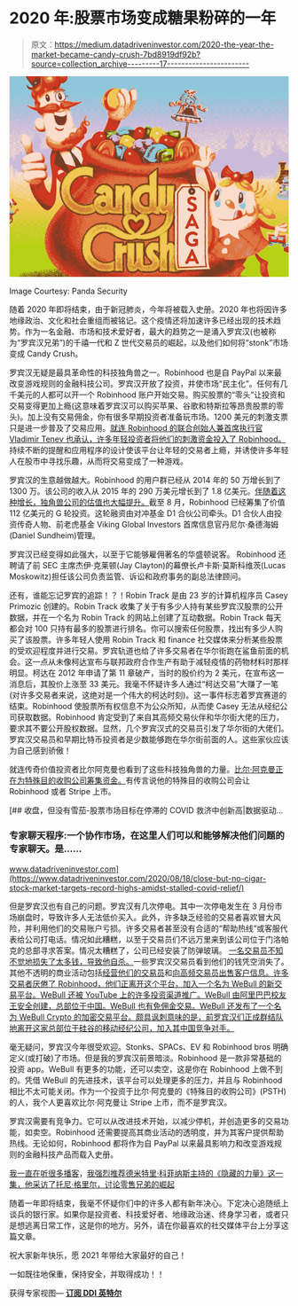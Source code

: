 # 2020 年:股票市场变成糖果粉碎的一年

> 原文：<https://medium.datadriveninvestor.com/2020-the-year-the-market-became-candy-crush-7bd8919df92b?source=collection_archive---------17----------------------->

![](img/076ec05328fe114edf79ce7767d0c529.png)

Image Courtesy: Panda Security

随着 2020 年即将结束，由于新冠肺炎，今年将被载入史册。2020 年也将因许多地缘政治、文化和社会重组而被铭记。这个疫情还将加速许多已经出现的技术趋势。作为一名金融、市场和技术爱好者，最大的趋势之一是涌入罗宾汉(也被称为“罗宾汉兄弟”)的千禧一代和 Z 世代交易员的崛起，以及他们如何将“stonk”市场变成 Candy Crush。

罗宾汉无疑是最具革命性的科技独角兽之一。Robinhood 也是自 PayPal 以来最改变游戏规则的金融科技公司。罗宾汉开放了投资，并使市场“民主化”。任何有几千美元的人都可以开一个 Robinhood 账户开始交易。购买股票的“零头”让投资和交易变得更加上瘾(这意味着罗宾汉可以购买苹果、谷歌和特斯拉等昂贵股票的零头)。加上没有交易佣金，你有很多早期投资者准备玩市场。1200 美元的刺激支票只是进一步普及了交易应用。[就连 Robinhood 的联合创始人兼首席执行官 Vladimir Tenev 也承认，许多年轻投资者将他们的刺激资金投入了 Robinhood。](https://www.msn.com/en-us/money/smallbusiness/robinhood-co-ceo-on-users-depositing-stimulus-checks-into-the-app-and-market-accessibility/vi-BB1ar5cm)持续不断的提醒和应用程序的设计使该平台让年轻的交易者上瘾，并诱使许多年轻人在股市中寻找乐趣，从而将交易变成了一种游戏。

罗宾汉的生意越做越大。Robinhood 的用户群已经从 2014 年的 50 万增长到了 1300 万。该公司的收入从 2015 年的 290 万美元增长到了 1.8 亿美元。[伴随着这种增长，独角兽公司的估值也大幅提升。](https://techcrunch.com/2020/08/17/robinhood-raises-200m-more-at-11-2b-valuation-as-its-revenue-scales/)截至 8 月，Robinhood 已经筹集了价值 112 亿美元的 G 轮投资。这轮融资由对冲基金 D1 合伙公司牵头。D1 合伙人由投资传奇人物、前老虎基金 Viking Global Investors 首席信息官丹尼尔·桑德海姆(Daniel Sundheim)管理。

罗宾汉已经变得如此强大，以至于它能够雇佣著名的华盛顿说客。 Robinhood 还聘请了前 SEC 主席杰伊·克莱顿(Jay Clayton)的幕僚长卢卡斯·莫斯科维茨(Lucas Moskowitz)担任该公司负责监管、诉讼和政府事务的副总法律顾问。

还有，谁能忘记罗宾的追踪！？！Robin Track 是由 23 岁的计算机程序员 Casey Primozic 创建的。Robin Track 收集了关于有多少人持有某些罗宾汉股票的公开数据，并在一个名为 Robin Track 的网站上创建了互动数据。Robin Track 每天都会对 100 只持有最多的股票进行排名。你可以搜索任何股票，找出有多少人购买了该股票。许多年轻人使用 Robin Track 和 finance 社交媒体来分析某些股票的受欢迎程度并进行交易。罗宾轨道也给了许多交易者在华尔街跑在鲨鱼前面的机会。这一点从未像柯达宣布与联邦政府合作生产有助于减轻疫情的药物材料时那样明显。柯达在 2012 年申请了第 11 章破产，当时的股价约为 2 美元，在宣布这一消息后，其股价上涨至 33 美元。我毫不怀疑许多人通过“柯达交易”大赚了一笔(对许多交易者来说，这绝对是一个伟大的柯达时刻)。这一事件标志着罗宾赛道的结束。Robinhood 使股票所有权信息不为公众所知，从而使 Casey 无法从经纪公司获取数据。Robinhood 肯定受到了来自其高频交易伙伴和华尔街大佬的压力，要求其不要公开股权数据。显然，几个罗宾汉式的交易员引发了华尔街的大佬们。罗宾汉交易员和早期比特币投资者是少数能够跑在华尔街前面的人。这些家伙应该为自己感到骄傲！

就连传奇价值投资者比尔阿克曼也看到了这些科技独角兽的力量。[比尔·阿克曼正在为特殊目的收购公司筹集资金。](https://medium.com/the-capital/big-spac-news-f2f743f7024)有传言说他的特殊目的收购公司会让 Robinhood 或者 Stripe 上市。

[](https://www.datadriveninvestor.com/2020/08/18/close-but-no-cigar-stock-market-targets-record-highs-amidst-stalled-covid-relief/) [## 收盘，但没有雪茄-股票市场目标在停滞的 COVID 救济中创新高|数据驱动…

### 专家聊天程序:一个协作市场，在这里人们可以和能够解决他们问题的专家聊天。是……

www.datadriveninvestor.com](https://www.datadriveninvestor.com/2020/08/18/close-but-no-cigar-stock-market-targets-record-highs-amidst-stalled-covid-relief/) 

但是罗宾汉也有自己的问题。罗宾汉有几次停电。其中一次停电发生在 3 月份市场崩盘时，导致许多人无法低价买入。此外，许多缺乏经验的交易者喜欢冒大风险，并利用他们的交易账户亏损。许多交易者甚至没有合适的“帮助热线”或客服代表给公司打电话。情况如此糟糕，以至于交易员们不远万里来到该公司位于门洛帕克的总部寻求答案。情况太糟糕了，公司已经安装了防弹玻璃。 [一名交易员不知不觉地损失了太多钱，导致他自杀。](https://www.cnn.com/2020/06/19/business/robinhood-suicide-alex-kearns/index.html)一些罗宾汉交易员看到他们的钱凭空消失了。其他不透明的商业活动包括[经营他们的交易员](https://seekingalpha.com/article/4205379-robinhood-is-making-millions-selling-out-millennial-customers-to-high-frequency-traders)和[向高频交易员出售客户信息。许多交易者厌倦了 Robinhood，他们正离开这个平台，加入一个名为 WeBull 的新交易平台。WeBull 还被 YouTube 上的许多投资渠道推广。WeBull 由阿里巴巴校友王安全创建，总部位于中国。WeBull 也有免佣金交易。WeBull 还发布了一个名为 WeBull Crypto 的加密交易平台。颇具讽刺意味的是，前罗宾汉们正成群结队地离开这家总部位于硅谷的移动经纪公司，加入其中国竞争对手。](https://www.zerohedge.com/news/2018-09-15/robinhood-investing-app-makes-millions-selling-users-data-high-frequencstealing)

毫无疑问，罗宾汉今年很受欢迎。Stonks、SPACs、EV 和 Robinhood bros 明确定义(或打破)了市场。但是我的罗宾汉前景暗淡。Robinhood 是一款非常基础的投资 app。WeBull 有更多的功能，还可以卖空，这是你在 Robinhood 上做不到的。凭借 WeBull 的先进技术，该平台可以处理更多的压力，并且与 Robinhood 相比不太可能关闭。作为一个投资于比尔·阿克曼的《特殊目的收购公司》(PSTH)的人，我个人更喜欢比尔·阿克曼让 Stripe 上市，而不是罗宾汉。

罗宾汉需要有竞争力。它可以从改进技术开始，以减少停机，并创造更多的交易功能，如卖空。Robinhood 还需要提高其商业活动的透明度，并为其客户提供帮助热线。无论如何，Robinhood 都将作为自 PayPal 以来最具影响力和改变游戏规则的金融科技产品而载入史册。

[我一直在听很多播客](https://medium.com/datadriveninvestor/how-podcasts-are-helping-me-get-through-the-pandemic-2d0bfc2563e9)，[我强烈推荐德米特里·科菲纳斯主持的《隐藏的力量》这一集，他采访了托尼·格里尔，讨论零售兄弟的崛起](https://hiddenforces.io/podcasts/tony-greer-stonks-retail-bros-powell-money-printer/)

随着一年即将结束，我毫不怀疑你们中的许多人都有新年决心。下定决心追随纸上谈兵的银行家。如果你是投资者、科技爱好者、地缘政治迷、终身学习者，或者只是想逃离日常工作，这是你的地方。另外，请在你最喜欢的社交媒体平台上分享这篇文章。

祝大家新年快乐，愿 2021 年带给大家最好的自己！

一如既往地保重，保持安全，并取得成功！！

获得专家视图— [**订阅 DDI 英特尔**](https://datadriveninvestor.com/ddi-intel)